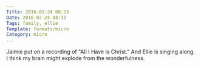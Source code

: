 ```yaml
---
Title: 2016-02-24 08:33
Date: 2016-02-24 08:33
Tags: family, ellie
Template: formats/micro
Category: micro
...
```


Jaimie put on a recording of "All I Have is Christ." And Ellie is
singing along. I think my brain might explode from the wonderfulness.
